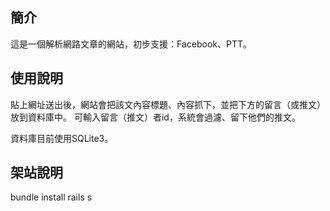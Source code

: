 ## 簡介

這是一個解析網路文章的網站，初步支援：Facebook、PTT。

## 使用說明

貼上網址送出後，網站會把該文內容標題、內容抓下，並把下方的留言（或推文）放到資料庫中。
可輸入留言（推文）者id，系統會過濾、留下他們的推文。

資料庫目前使用SQLite3。

## 架站說明

bundle install
rails s

